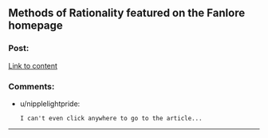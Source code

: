 ## Methods of Rationality featured on the Fanlore homepage

### Post:

[Link to content](https://fanlore.org/wiki/Main_Page)

### Comments:

- u/nipplelightpride:
  ```
  I can't even click anywhere to go to the article...
  ```

---

